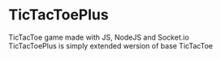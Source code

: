 # TicTacToePlus
TicTacToe game made with JS, NodeJS and Socket.io </br>
TicTacToePlus is simply extended wersion of base TicTacToe
